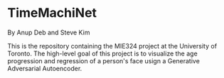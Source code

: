 # TimeMachiNet
 By Anup Deb and Steve Kim
 
 This is the repository containing the MIE324 project at the University of Toronto. The high-level goal of this project is to visualize the age progression and regression of a person's face usign a Generative Adversarial Autoencoder.
